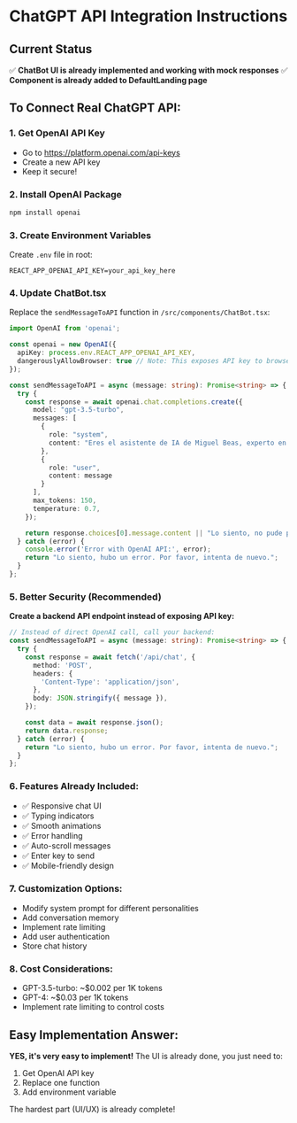 # ChatGPT API Integration Instructions

## Current Status
✅ **ChatBot UI is already implemented and working with mock responses**
✅ **Component is already added to DefaultLanding page**

## To Connect Real ChatGPT API:

### 1. Get OpenAI API Key
- Go to https://platform.openai.com/api-keys
- Create a new API key
- Keep it secure!

### 2. Install OpenAI Package
```bash
npm install openai
```

### 3. Create Environment Variables
Create `.env` file in root:
```
REACT_APP_OPENAI_API_KEY=your_api_key_here
```

### 4. Update ChatBot.tsx
Replace the `sendMessageToAPI` function in `/src/components/ChatBot.tsx`:

```typescript
import OpenAI from 'openai';

const openai = new OpenAI({
  apiKey: process.env.REACT_APP_OPENAI_API_KEY,
  dangerouslyAllowBrowser: true // Note: This exposes API key to browser
});

const sendMessageToAPI = async (message: string): Promise<string> => {
  try {
    const response = await openai.chat.completions.create({
      model: "gpt-3.5-turbo",
      messages: [
        {
          role: "system",
          content: "Eres el asistente de IA de Miguel Beas, experto en implementación de IA para empresas latinoamericanas. Responde de manera útil, profesional y promociona el webinar cuando sea apropiado."
        },
        {
          role: "user",
          content: message
        }
      ],
      max_tokens: 150,
      temperature: 0.7,
    });

    return response.choices[0].message.content || "Lo siento, no pude procesar tu mensaje.";
  } catch (error) {
    console.error('Error with OpenAI API:', error);
    return "Lo siento, hubo un error. Por favor, intenta de nuevo.";
  }
};
```

### 5. Better Security (Recommended)
**Create a backend API endpoint instead of exposing API key:**

```typescript
// Instead of direct OpenAI call, call your backend:
const sendMessageToAPI = async (message: string): Promise<string> => {
  try {
    const response = await fetch('/api/chat', {
      method: 'POST',
      headers: {
        'Content-Type': 'application/json',
      },
      body: JSON.stringify({ message }),
    });

    const data = await response.json();
    return data.response;
  } catch (error) {
    return "Lo siento, hubo un error. Por favor, intenta de nuevo.";
  }
};
```

### 6. Features Already Included:
- ✅ Responsive chat UI
- ✅ Typing indicators
- ✅ Smooth animations
- ✅ Error handling
- ✅ Auto-scroll messages
- ✅ Enter key to send
- ✅ Mobile-friendly design

### 7. Customization Options:
- Modify system prompt for different personalities
- Add conversation memory
- Implement rate limiting
- Add user authentication
- Store chat history

### 8. Cost Considerations:
- GPT-3.5-turbo: ~$0.002 per 1K tokens
- GPT-4: ~$0.03 per 1K tokens
- Implement rate limiting to control costs

## Easy Implementation Answer:
**YES, it's very easy to implement!** The UI is already done, you just need to:
1. Get OpenAI API key
2. Replace one function
3. Add environment variable

The hardest part (UI/UX) is already complete! 